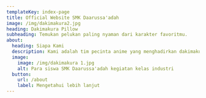 ```yaml
---
templateKey: index-page
title: Official Website SMK Daarussa'adah
image: /img/dakimakura2.jpg
heading: Dakimakura Pillow
subheading: Temukan pelukan paling nyaman dari karakter favoritmu.
about:
  heading: Siapa Kami
  description: Kami adalah tim pecinta anime yang menghadirkan dakimakura pillow berkualitas tinggi untuk kamu yang ingin lebih dekat dengan karakter favorit. Mulai dari desain populer hingga custom, kami siap wujudkan pelukan impianmu nyaman, lembut, dan penuh cinta 2D.
  image:
    image: /img/dakimakura 1.jpg
    alt: Para siswa SMK Daarussa'adah kegiatan kelas industri
  button:
    url: /about
    label: Mengetahui lebih lanjut
---
```

